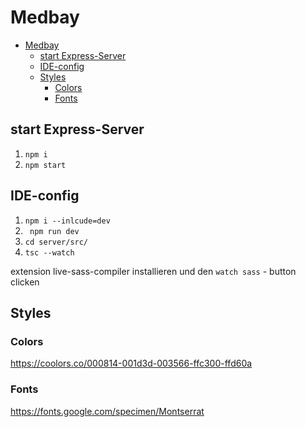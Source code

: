 # Medbay

- [Medbay](#medbay)
  - [start Express-Server](#start-express-server)
  - [IDE-config](#ide-config)
  - [Styles](#styles)
    - [Colors](#colors)
    - [Fonts](#fonts)

## start Express-Server

1. `npm i`
2. `npm start`

## IDE-config

1. `npm i --inlcude=dev`
2. ` npm run dev`
3. `cd server/src/`
4. `tsc --watch`

extension live-sass-compiler installieren und den `watch sass` - button clicken

## Styles

### Colors

https://coolors.co/000814-001d3d-003566-ffc300-ffd60a

### Fonts

https://fonts.google.com/specimen/Montserrat
